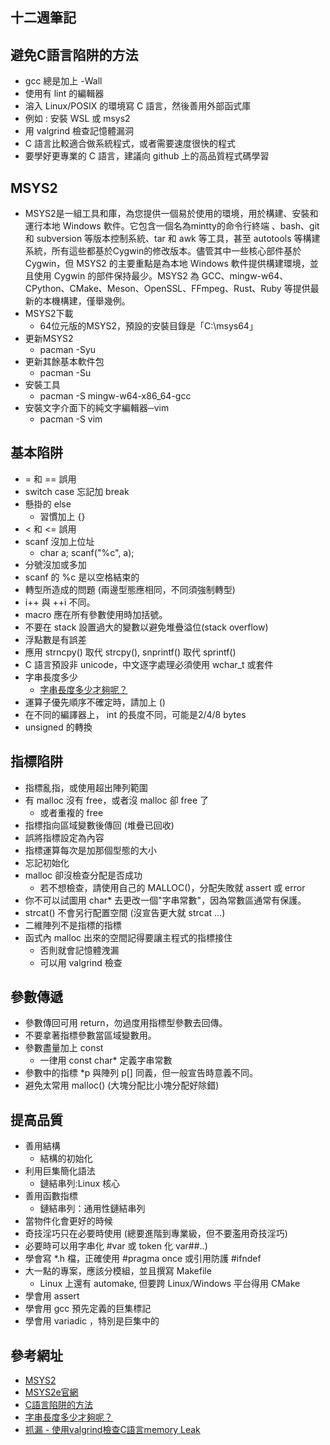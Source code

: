 ## 十二週筆記
## 避免C語言陷阱的方法
* gcc 總是加上 -Wall
* 使用有 lint 的編輯器
* 溶入 Linux/POSIX 的環境寫 C 語言，然後善用外部函式庫
* 例如 : 安裝 WSL 或 msys2
* 用 valgrind 檢查記憶體漏洞
* C 語言比較適合做系統程式，或者需要速度很快的程式
* 要學好更專業的 C 語言，建議向 github 上的高品質程式碼學習
## MSYS2
* MSYS2是一組工具和庫，為您提供一個易於使用的環境，用於構建、安裝和運行本地 Windows 軟件。它包含一個名為mintty的命令行終端 、bash、git 和 subversion 等版本控制系統、tar 和 awk 等工具，甚至 autotools 等構建系統，所有這些都基於Cygwin的修改版本。儘管其中一些核心部件基於 Cygwin，但 MSYS2 的主要重點是為本地 Windows 軟件提供構建環境，並且使用 Cygwin 的部件保持最少。MSYS2 為 GCC、mingw-w64、CPython、CMake、Meson、OpenSSL、FFmpeg、Rust、Ruby 等提供最新的本機構建，僅舉幾例。
* MSYS2下載
    * 64位元版的MSYS2，預設的安裝目錄是「C:\msys64」
* 更新MSYS2
    * pacman -Syu
* 更新其餘基本軟件包
    * pacman -Su
* 安裝工具
    * pacman -S mingw-w64-x86_64-gcc
* 安裝文字介面下的純文字編輯器─vim
    * pacman -S vim
## 基本陷阱
* = 和 == 誤用
* switch case 忘記加 break
* 懸掛的 else
    * 習慣加上 {}
* < 和 <= 誤用
* scanf 沒加上位址
    * char a; scanf("%c", a);
* 分號沒加或多加
* scanf 的 %c 是以空格結束的
* 轉型所造成的問題 (兩邊型態應相同，不同須強制轉型)
* i++ 與 ++i 不同。
* macro 應在所有參數使用時加括號。
* 不要在 stack 設置過大的變數以避免堆疊溢位(stack overflow)
* 浮點數是有誤差
* 應用 strncpy() 取代 strcpy(), snprintf() 取代 sprintf()
* C 語言預設非 unicode，中文逐字處理必須使用 wchar_t 或套件
* 字串長度多少
    * [字串長度多少才夠呢？](https://shengwen1997.gitbooks.io/program_with_c/content/string_wrong_using.html)
* 運算子優先順序不確定時，請加上 ()
* 在不同的編譯器上， int 的長度不同，可能是2/4/8 bytes
* unsigned 的轉換
## 指標陷阱

* 指標亂指，或使用超出陣列範圍
* 有 malloc 沒有 free，或者沒 malloc 卻 free 了
    * 或者重複的 free
* 指標指向區域變數後傳回 (堆疊已回收)
* 誤將指標設定為內容
* 指標運算每次是加那個型態的大小
* 忘記初始化
* malloc 卻沒檢查分配是否成功
    * 若不想檢查，請使用自己的 MALLOC()，分配失敗就 assert 或 error
* 你不可以試圖用 char* 去更改一個"字串常數"，因為常數區通常有保護。
* strcat() 不會另行配置空間 (沒宣告更大就 strcat ...)
* 二維陣列不是指標的指標
* 函式內 malloc 出來的空間記得要讓主程式的指標接住
    * 否則就會記憶體洩漏
    * 可以用 valgrind 檢查
## 參數傳遞
* 參數傳回可用 return，勿過度用指標型參數去回傳。
* 不要拿著指標參數當區域變數用。
* 參數盡量加上 const
    * 一律用 const char* 定義字串常數
* 參數中的指標 *p 與陣列 p[] 同義，但一般宣告時意義不同。
* 避免太常用 malloc() (大塊分配比小塊分配好除錯)
## 提高品質

* 善用結構
    * 結構的初始化
* 利用巨集簡化語法
    * 鏈結串列:Linux 核心
* 善用函數指標
    * 鏈結串列：通用性鏈結串列
* 當物件化會更好的時候
* 奇技淫巧只在必要時使用 (總要進階到專業級，但不要濫用奇技淫巧)
* 必要時可以用字串化 #var 或 token 化 var##..)
* 學會寫 *.h 檔，正確使用 #pragma once 或引用防護 #ifndef
* 大一點的專案，應該分模組，並且撰寫 Makefile
    * Linux 上還有 automake, 但要跨 Linux/Windows 平台得用 CMake
* 學會用 assert
* 學會用 gcc 預先定義的巨集標記
* 學會用 variadic ，特別是巨集中的 
## 參考網址
* [MSYS2](https://magiclen.org/msys2/)
* [MSYS2e官網](https://www.msys2.org/)
* [C語言陷阱的方法](https://gitlab.com/ccc110/sp/-/blob/master/02-c/README.md)
* [字串長度多少才夠呢？](https://shengwen1997.gitbooks.io/program_with_c/content/string_wrong_using.html)
* [抓漏 - 使用valgrind檢查C語言memory Leak](http://wen00072.github.io/blog/2014/11/29/catching-leakage-use-valgrind-checking-c-memory-leak/)
